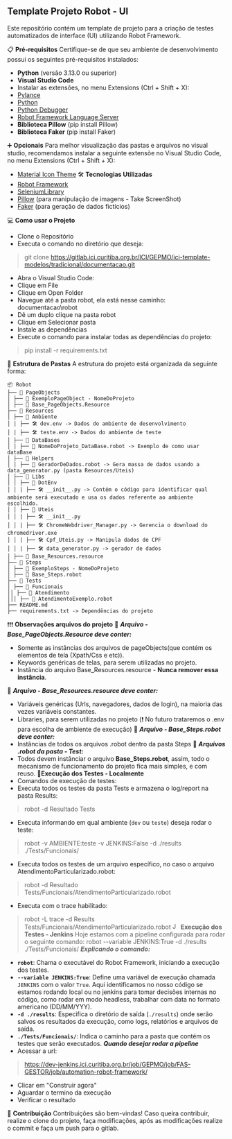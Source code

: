 ## Template Projeto Robot - UI

Este repositório contém um template de projeto para a criação de testes automatizados de interface (UI) utilizando Robot Framework.

📋 **Pré-requisitos**
Certifique-se de que seu ambiente de desenvolvimento possui os seguintes pré-requisitos instalados:
-  **Python** (versão 3.13.0 ou superior)
-  **Visual Studio Code**
- Instalar as extensões, no menu Extensions (Ctrl + Shift + X):
-  [Pylance](https://marketplace.visualstudio.com/items?itemName=ms-python.vscode-pylance)
-  [Python](https://marketplace.visualstudio.com/items?itemName=ms-python.python)
-  [Python Debugger](https://marketplace.visualstudio.com/items?itemName=ms-python.debugpy)
-  [Robot Framework Language Server](https://marketplace.visualstudio.com/items?itemName=robocorp.robotframework-lsp)
-  **Biblioteca Pillow** (pip install Pillow)
-  **Biblioteca Faker** (pip install Faker)
  
➕ **Opcionais**
Para melhor visualização das pastas e arquivos no visual studio, recomendamos instalar a seguinte extensõe no Visual Studio Code, no menu Extensions (Ctrl + Shift + X):
-  [Material Icon Theme](https://marketplace.visualstudio.com/items?itemName=PKief.material-icon-theme)
🛠️ **Tecnologias Utilizadas**
-  [Robot Framework](https://robotframework.org/)
-  [SeleniumLibrary](https://robotframework.org/SeleniumLibrary/SeleniumLibrary.html)
-  [Pillow](https://pillow.readthedocs.io/en/stable/) (para manipulação de imagens - Take ScreenShot)
-  [Faker](https://faker.readthedocs.io/en/master/) (para geração de dados fictícios)
  
💻 **Como usar o Projeto**
- Clone o Repositório
- Executa o comando no diretório que deseja:
> git clone https://gitlab.ici.curitiba.org.br/ICI/GEPMO/ici-template-modelos/tradicional/documentacao.git
- Abra o Visual Studio Code:
- Clique em File
- Clique em Open Folder
- Navegue até a pasta robot, ela está nesse caminho:
documentacao\robot
- Dê um duplo clique na pasta robot
- Clique em Selecionar pasta 
- Instale as dependências
 - Execute o comando para instalar todas as dependências do projeto:
> pip install -r requirements.txt

📂 **Estrutura de Pastas**
A estrutura do projeto está organizada da seguinte forma:
```plaintext
📦 Robot
├── 📂 PageObjects
│ ├── 📂 ExemploPageObject - NomeDoProjeto
│ ├── 🔹 Base_PageObjects.Resource 
├── 📂 Resources 
│ ├── 📂 Ambiente
│ | ├── 🛠️ dev.env -> Dados do ambiente de desenvolvimento
│ | ├── 🛠️ teste.env -> Dados do ambiente de teste
│ ├── 📂 DataBases
│ | ├── 🤖 NomeDoProjeto_DataBase.robot -> Exemplo de como usar dataBase
│ ├── 📂 Helpers 
│ | ├── 🤖 GeradorDeDados.robot -> Gera massa de dados usando a data_generator.py (pasta Resources/Uteis)
│ ├── 📂 Libs 
│ │ ├── 📂 DotEnv 
│ │ | ├── 🛠️ __init__.py -> Contém o código para identificar qual ambiente será executado e usa os dados referente ao ambiente escolhido.
│ │ ├── 📂 Uteis 
│ │ | ├── 🛠️ __init__.py
│ │ | ├── 🛠️ ChromeWebdriver_Manager.py -> Gerencia o download do chromedriver.exe
│ │ | ├── 🛠️ Cpf_Uteis.py -> Manipula dados de CPF
│ │ | ├── 🛠️ data_generator.py -> gerador de dados
│ ├── 🔹 Base_Resources.resource 
├── 📂 Steps
│ ├── 📂 ExemploSteps - NomeDoProjeto
│ ├── 🔹 Base_Steps.robot 
├── 📂 Tests 
│ ├── 📂 Funcionais 
││ ├── 📂 Atendimento
│││ ├── 🤖 AtendimentoExemplo.robot 
├── README.md 
├── requirements.txt -> Dependências do projeto
```
❗❗❗ **Observações arquivos do projeto**
📜 ***Arquivo - Base_PageObjects.Resource deve conter:***
- Somente as instâncias dos arquivos de pageObjects(que contém os elementos de tela (Xpath/Css e etc)).
- Keywords genéricas de telas, para serem utilizadas no projeto.
- Instância do arquivo Base_Resources.resource - **Nunca remover essa instância**.
  
📜 ***Arquivo - Base_Resources.resource deve conter:***
- Variáveis genéricas (Urls, navegadores, dados de login), na maioria das vezes variáveis constantes.
- Libraries, para serem utilizadas no projeto (❗ No futuro trataremos o .env para escolha de ambiente de execução)
📜 ***Arquivo - Base_Steps.robot deve conter:***
- Instâncias de todos os arquivos .robot dentro da pasta Steps
📜 ***Arquivos .robot da pasta - Test:***
- Todos devem instânciar o arquivo **Base_Steps.robot**, assim, todo o mecanismo de funcionamento do projeto fica mais simples, e com reuso.
🧪**Execução dos Testes - Localmente**
- Comandos de execução de testes:
- Executa todos os testes da pasta Tests e armazena o log/report na pasta Results:
> robot -d Resultado Tests
- Executa informando em qual ambiente (`dev` ou `teste`) deseja rodar o teste:
> robot -v AMBIENTE:teste -v JENKINS:False -d ./results ./Tests/Funcionais/
- Executa todos os testes de um arquivo específico, no caso o arquivo AtendimentoParticularizado.robot:
> robot -d Resultado Tests/Funcionais/AtendimentoParticularizado.robot
- Executa com o trace habilitado:
> robot -L trace -d Results Tests/Funcionais/AtendimentoParticularizado.robot
<img src="https://www.jenkins.io/images/logos/jenkins/jenkins.svg" alt="Jenkins Pipeline" width="15"> **Execução dos Testes - Jenkins**
Hoje estamos com a pipeline configurada para rodar o seguinte comando:
>  robot --variable JENKINS:True -d ./results ./Tests/Funcionais/
***Explicando o comando:***
-   **`robot`**: Chama o executável do Robot Framework, iniciando a execução dos testes.
-   **`--variable JENKINS:True`**: Define uma variável de execução chamada `JENKINS` com o valor `True`. Aqui identificamos no nosso código se estamos rodando local ou no jenkins para tomar decisões internas no código, como rodar em modo headless, trabalhar com data no formato americano (DD/MM/YYY).
-   **`-d ./results`**: Especifica o diretório de saída (`./results`) onde serão salvos os resultados da execução, como logs, relatórios e arquivos de saída.
-   **`./Tests/Funcionais/`**: Indica o caminho para a pasta que contém os testes que serão executados.
***Quando desejar rodar a pipeline***
- Acessar a url:
> https://dev-jenkins.ici.curitiba.org.br/job/GEPMO/job/FAS-GESTOR/job/automation-robot-framework/
- Clicar em "Construir agora"
- Aguardar o termino da execução
- Verificar o resultado
  
🤝 **Contribuição**
Contribuições são bem-vindas! Caso queira contribuir, realize o clone do projeto, faça modificações, após as modificações realize o commit e faça um push para o gitlab.